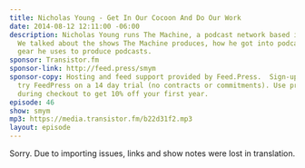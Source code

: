 ```yaml
---
title: Nicholas Young - Get In Our Cocoon And Do Our Work
date: 2014-08-12 12:11:00 -06:00
description: Nicholas Young runs The Machine, a podcast network based in Chicago.
  We talked about the shows The Machine produces, how he got into podcasting and the
  gear he uses to produce podcasts.
sponsor: Transistor.fm
sponsor-link: http://feed.press/smym
sponsor-copy: Hosting and feed support provided by Feed.Press.  Sign-up today and
  try FeedPress on a 14 day trial (no contracts or commitments). Use promo code "smym"
  during checkout to get 10% off your first year.
episode: 46
show: smym
mp3: https://media.transistor.fm/b22d31f2.mp3
layout: episode
---
```


Sorry. Due to importing issues, links and show notes were lost in translation.
